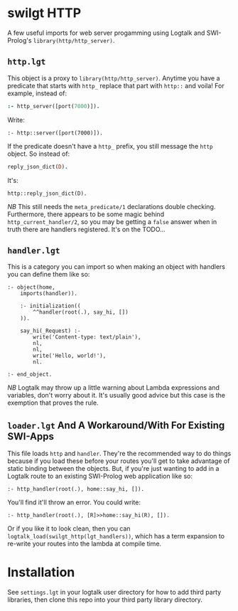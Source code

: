 # swilgt HTTP

A few useful imports for web server progamming using Logtalk and SWI-Prolog's `library(http/http_server)`.

## `http.lgt`

This object is a proxy to `library(http/http_server)`. Anytime you have a predicate that starts with `http_` replace that part with `http::` and voila! For example, instead of:

```prolog
:- http_server([port(7000)]).
```
Write:

``` logtalk
:- http::server([port(7000)]).
```

If the predicate doesn't have a `http_` prefix, you still message the `http` object. So instead of:

``` prolog
reply_json_dict(D).
```
It's:

``` logtalk
http::reply_json_dict(D).
```

*NB* This still needs the `meta_predicate/1` declarations double checking. Furthermore, there appears to be some magic behind `http_current_handler/2`, so you may be getting a `false` answer when in truth there are handlers registered. It's on the TODO...

## `handler.lgt`

This is a category you can import so when making an object with handlers you can define them like so:

``` logtalk
:- object(home,
    imports(handler)).
    
    :- initialization((
        ^^handler(root(.), say_hi, [])
    )).
    
    say_hi(_Request) :-
        write('Content-type: text/plain'),
        nl,
        nl,
        write('Hello, world!'),
        nl.
    
:- end_object.
```

*NB* Logtalk may throw up a little warning about Lambda expressions and variables, don't worry about it. It's usually good advice but this case is the exemption that proves the rule.

## `loader.lgt` And A Workaround/With For Existing SWI-Apps
This file loads `http` and `handler`. They're the recommended way to do things because if you load these before your routes you'll get to take advantage of static binding between the objects. But, if you're just wanting to add in a Logtalk route to an existing SWI-Prolog web application like so:

``` logtalk
:- http_handler(root(.), home::say_hi, []).
```

You'll find it'll throw an error. You could write:

``` logtalk
:- http_handler(root(.), [R]>>home::say_hi(R), []).
```

Or if you like it to look clean, then you can `logtalk_load(swilgt_http(lgt_handlers))`, which has a term expansion to re-write your routes into the lambda at compile time.

# Installation
See `settings.lgt` in your logtalk user directory for how to add third party libraries, then clone this repo into your third party library directory.
